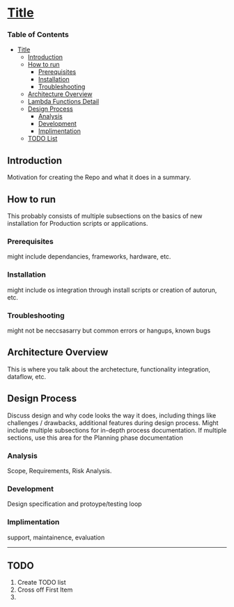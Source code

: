 # [Title](https://github.com/NolieRavioli/python/edit/main/template/readme.md)

### Table of Contents
- [Title](#title)
  - [Introduction](#introduction)
  - [How to run](#how-to-run)
    - [Prerequisites](#prerequisites)
    - [Installation](#installation)
    - [Troubleshooting](#troubleshooting)
  - [Architecture Overview](#architecture-overview)
  - [Lambda Functions Detail](#lambda-functions-detail)
  - [Design Process](#frontend-implementation)
    - [Analysis](#analysis)
    - [Development](#development)
    - [Implimentation](#implimentation)
  - [TODO List](#todo)

## Introduction

Motivation for creating the Repo and what it does in a summary. 

## How to run

This probably consists of multiple subsections on the basics of new installation for Production scripts or applications.

### Prerequisites
might include dependancies, frameworks, hardware, etc.

### Installation
might include os integration through install scripts or creation of autorun, etc.

### Troubleshooting
might not be neccsasarry but common errors or hangups, known bugs

## Architecture Overview

This is where you talk about the archetecture, functionality integration, dataflow, etc.

## Design Process

Discuss design and why code looks the way it does, including things like challenges / drawbacks, additional features during design process. Might include multiple subsections for in-depth process documentation. If multiple sections, use this area for the Planning phase documentation

### Analysis
Scope, Requirements, Risk Analysis.

### Development
Design specification and protoype/testing loop

### Implimentation 
support, maintainence, evaluation

---

## TODO

1) Create TODO list
2) Cross off First Item
3) 
